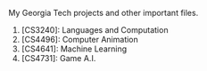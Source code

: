 My Georgia Tech projects and other important files.

1. [CS3240]: Languages and Computation
2. [CS4496]: Computer Animation
3. [CS4641]: Machine Learning
4. [CS4731]: Game A.I.
